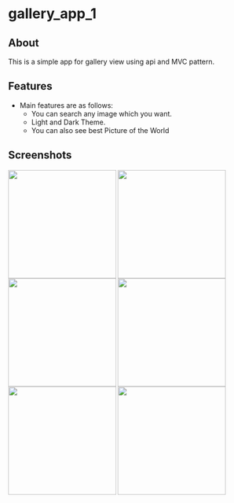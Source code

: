 # gallery_app_1

## About
This is a simple app for gallery view using api and MVC pattern.

## Features

- Main features are as follows:
    - You can search any image which you want.
    - Light and Dark Theme.
    - You can also see best Picture of the World
   
## Screenshots


<img align="left" src="https://user-images.githubusercontent.com/121868551/234637885-014186da-9309-4aa4-bbcd-304f13e0dd10.jpeg" width="220px">
<img align="left" src="https://user-images.githubusercontent.com/121868551/234638023-69cb18aa-e8e9-4c26-9d01-15e4f7656254.jpeg" width="220px">
<img align="left" src="https://user-images.githubusercontent.com/121868551/234638119-a03b69aa-ab94-454b-9277-8313d6c9f7aa.jpeg" width="220px">
<img align="left" src="https://user-images.githubusercontent.com/121868551/234638212-ecb870fe-6987-4148-bbad-2109023b92d8.jpeg" width="220px">
<img align="left" src="https://user-images.githubusercontent.com/121868551/234638296-07407366-df3e-40a4-9503-d6414744ecfa.jpeg" width="220px">
<img src="https://user-images.githubusercontent.com/121868551/234638365-064026be-cdfd-474c-8c91-0f8a8bc665ae.jpeg" width="220px">
